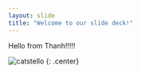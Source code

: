 ```yaml
---
layout: slide
title: "Welcome to our slide deck!"
---
```


Hello from Thanh!!!!!

![catstello](https://octodex.github.com/images/catstello.png)
{: .center}
